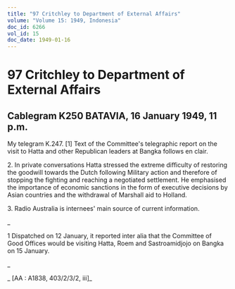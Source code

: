 ```yaml
---
title: "97 Critchley to Department of External Affairs"
volume: "Volume 15: 1949, Indonesia"
doc_id: 6266
vol_id: 15
doc_date: 1949-01-16
---
```


# 97 Critchley to Department of External Affairs

## Cablegram K250 BATAVIA, 16 January 1949, 11 p.m.

My telegram K.247. [1] Text of the Committee's telegraphic report on the visit to Hatta and other Republican leaders at Bangka follows en clair.

2\. In private conversations Hatta stressed the extreme difficulty of restoring the goodwill towards the Dutch following Military action and therefore of stopping the fighting and reaching a negotiated settlement. He emphasised the importance of economic sanctions in the form of executive decisions by Asian countries and the withdrawal of Marshall aid to Holland.

3\. Radio Australia is internees' main source of current information.

_

1 Dispatched on 12 January, it reported inter alia that the Committee of Good Offices would be visiting Hatta, Roem and Sastroamidjojo on Bangka on 15 January.

_

_ [AA : A1838, 403/2/3/2, iii]_

